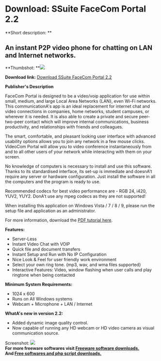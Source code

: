 # Download: SSuite FaceCom Portal 2.2

**Short description: **

## An instant P2P video phone for chatting on LAN and Internet networks.

  
**Thumbshot: **![](http://www.freewarefiles.com/screenshot/ssuitefacecom1_md.jpg)   
  
**Download link:** [Download SSuite FaceCom Portal 2.2](http://freesoftwares.boysofts.com/SSuite-Office-FaceCom-Portal_program_79975.html)  
  

**Publisher's Description**  
  

FaceCom Portal is designed to be a video/voip application for use within
small, medium, and large Local Area Networks {LAN}, even Wi-Fi networks. This
communicationA's app is an ideal replacement for internet chat and video
connections in companies, home networks, student campuses, or wherever it is
needed. It is also able to create a private and secure peer-two-peer contact
which will improve internal communications, business productivity, and
relationships with friends and colleagues.

The smart, comfortable, and pleasant looking user interface with advanced
usability options allows you to join any network in a few mouse clicks.
VideoCom Portal will allow you to video conference instantaneously from and to
all other users of your network while interacting with them on your screen.

No knowledge of computers is necessary to install and use this software.
Thanks to its standardised interface, its set-up is immediate and doesnA't
require any server or hardware configuration. Just install the software in all
the computers and the program is ready to use.

Recommended codecs for best video performance are - RGB 24, i420, YUV2, YUY2.
DonA't use any mpeg codecs as they are not supported!

When installing this application on Windows Vista / 7 / 8 / 9, please run the
setup file and application as an administrator.

For more information, download the [PDF tutorial
here](http://www.ssuitesoft.com/Docs/VideoCommunicationsTutorial-PDF.pdf).

**Features:**

  * Server-Less 
  * Instant Video Chat with VOIP 
  * Quick file and document transfers 
  * Instant Setup and Run with No IP Configuration 
  * Nice Look & Feel for user friendly work environment 
  * Select your own ring tone. {mp3, wav, and wma files supported} 
  * Interactive Features: Video, window flashing when user calls and play ringtone when being contacted 

**Minimum System Requirements:**

  * 1024 x 600 
  * Runs on All Windows systems 
  * Webcam + Microphone + LAN / Internet 

**WhatA's new in version 2.2:**

  * Added dynamic image quality control. 
  * Now capable of running any HD webcam or HD video camera as visual communication source. 

  
  
Screenshot: ![](http://www.freewarefiles.com/screenshot/ssuitefacecom1.jpg)  
**For more freeware softwares visit [Freeware software downloads.](http://freesoftwares.boysofts.com/)**   
**And [Free softwares and php script downloads.](http://www.boysofts.com/)**

